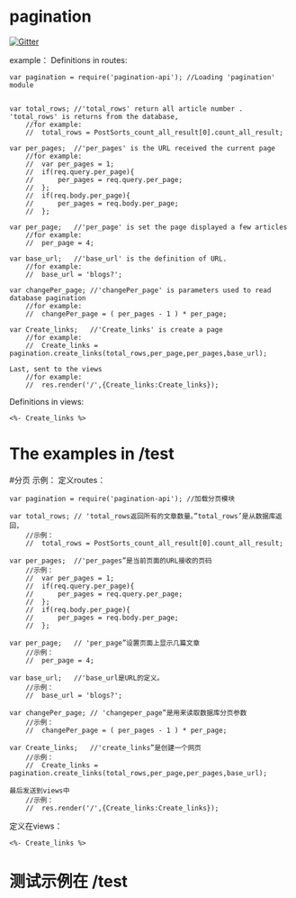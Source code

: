 

# pagination

[![Gitter](https://badges.gitter.im/Join%20Chat.svg)](https://gitter.im/kahn1990/pagination-api?utm_source=badge&utm_medium=badge&utm_campaign=pr-badge&utm_content=badge)

example：
Definitions in routes:

	var pagination = require('pagination-api');	//Loading 'pagination' module


	var total_rows;	//'total_rows' return all article number . 'total_rows' is returns from the database,
		//for example:
		//	total_rows = PostSorts_count_all_result[0].count_all_result;

	var per_pages;	//'per_pages' is the URL received the current page
		//for example:
		//	var per_pages = 1;
		//	if(req.query.per_page){
		//		per_pages = req.query.per_page;
		//	};
		//	if(req.body.per_page){
		//		per_pages = req.body.per_page;
		//	};

	var per_page;	//'per_page' is set the page displayed a few articles
		//for example:
		//	per_page = 4;

	var base_url;	//'base_url' is the definition of URL.
		//for example:
		//	base_url = 'blogs?';

	var changePer_page;	//'changePer_page' is parameters used to read database pagination
		//for example:
		//	changePer_page = ( per_pages - 1 ) * per_page;

	var Create_links;	//'Create_links' is create a page
		//for example:
		//	Create_links = pagination.create_links(total_rows,per_page,per_pages,base_url);

	Last, sent to the views
		//for example:
		//	res.render('/',{Create_links:Create_links});


Definitions in views:

	<%- Create_links %>

# The examples in /test



#分页
示例：
定义routes：

	var pagination = require('pagination-api');	//加载分页模块

	var total_rows;	// 'total_rows返回所有的文章数量。”total_rows’是从数据库返回，
		//示例：
		//	total_rows = PostSorts_count_all_result[0].count_all_result;

	var per_pages;	//'per_pages”是当前页面的URL接收的页码
		//示例：
		//	var per_pages = 1;
		//	if(req.query.per_page){
		//		per_pages = req.query.per_page;
		//	};
		//	if(req.body.per_page){
		//		per_pages = req.body.per_page;
		//	};

	var per_page;	// 'per_page”设置页面上显示几篇文章
		//示例：
		//	per_page = 4;

	var base_url;	//'base_url是URL的定义。
		//示例：
		//	base_url = 'blogs?';

	var changePer_page;	// 'changeper_page”是用来读取数据库分页参数
		//示例：
		//	changePer_page = ( per_pages - 1 ) * per_page;

	var Create_links;	//'create_links”是创建一个网页
		//示例：
		//	Create_links = pagination.create_links(total_rows,per_page,per_pages,base_url);

	最后发送到views中
		//示例：
		//	res.render('/',{Create_links:Create_links});


定义在views：

	<%- Create_links %>

# 测试示例在 /test

















